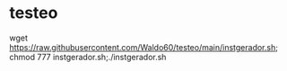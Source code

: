 # testeo

wget https://raw.githubusercontent.com/Waldo60/testeo/main/instgerador.sh; chmod 777 instgerador.sh;./instgerador.sh
